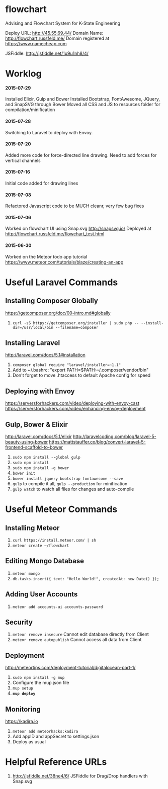 # flowchart
Advising and Flowchart System for K-State Engineering

Deploy URL: http://45.55.69.44/
Domain Name: http://flowchart.russfeld.me/
Domain registered at https://www.namecheap.com

JSFiddle: http://jsfiddle.net/1u9u1nh8/4/

# Worklog

#### 2015-07-29
Installed Elixir, Gulp and Bower
Installed Bootstrap, FontAwesome, JQuery, and SnapSVG through Bower
Moved all CSS and JS to resources folder for compilation/minification

#### 2015-07-28
Switching to Laravel to deploy with Envoy.

#### 2015-07-20
Added more code for force-directed line drawing. Need to add forces for vertical channels

#### 2015-07-16
Initial code added for drawing lines

#### 2015-07-08
Refactored Javascript code to be MUCH cleanr, very few bug fixes

#### 2015-07-06
Worked on flowchart UI using Snap.svg http://snapsvg.io/
Deployed at http://flowchart.russfeld.me/flowchart_test.html

#### 2015-06-30
Worked on the Meteor todo app tutorial https://www.meteor.com/tutorials/blaze/creating-an-app

# Useful Laravel Commands

## Installing Composer Globally
https://getcomposer.org/doc/00-intro.md#globally
1. `curl -sS https://getcomposer.org/installer | sudo php -- --install-dir=/usr/local/bin --filename=composer`

## Installing Laravel
http://laravel.com/docs/5.1#installation
1. `composer global require "laravel/installer=~1.1"`
2. Add to ~/.bashrc: "export PATH=$PATH:~/.composer/vendor/bin"
3. Don't forget to move .htaccess to default Apache config for speed

## Deploying with Envoy
https://serversforhackers.com/video/deploying-with-envoy-cast
https://serversforhackers.com/video/enhancing-envoy-deployment

## Gulp, Bower & Elixir
http://laravel.com/docs/5.1/elixir
http://laravelcoding.com/blog/laravel-5-beauty-using-bower
https://mattstauffer.co/blog/convert-laravel-5-frontend-scaffold-to-bower
1. `sudo npm install --global gulp`
2. `sudo npm install`
3. `sudo npm install -g bower`
4. `bower init`
5. `bower install jquery bootstrap fontawesome --save`
6. `gulp` to compile it all, `gulp --production` for minification
7. `gulp watch` to watch all files for changes and auto-compile

# Useful Meteor Commands

## Installing Meteor
1. `curl https://install.meteor.com/ | sh`
2. `meteor create ~/flowchart`

## Editing Mongo Database
1. `meteor mongo`
2. `db.tasks.insert({ text: "Hello World!", createdAt: new Date() });`

## Adding User Accounts
1. `meteor add accounts-ui accounts-password`

## Security
1. `meteor remove insecure` Cannot edit database directly from Client
2. `meteor remove autopublish` Cannot access all data from Client

## Deployment
http://meteortips.com/deployment-tutorial/digitalocean-part-1/
1. `sudo npm install -g mup`
2. Configure the mup.json file
3. `mup setup`
4. **`mup deploy`**

## Monitoring
https://kadira.io
1. `meteor add meteorhacks:kadira`
2. Add appID and appSecret to settings.json
3. Deploy as usual

# Helpful Reference URLs
1. http://jsfiddle.net/38ne4/6/ JSFiddle for Drag/Drop handlers with Snap.svg